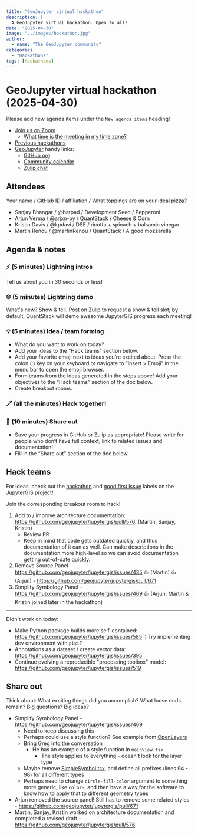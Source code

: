 ```yaml
---
title: "GeoJupyter virtual hackathon"
description: |
  A GeoJupyter virtual hackathon. Open to all!
date: "2025-04-30"
image: "../images/hackathon.jpg"
author:
  - name: "The GeoJupyter community"
categories:
  - "Hackathons"
tags: [hackathons]
---
```


# GeoJupyter virtual hackathon (2025-04-30)

Please add new agenda items under the `New agenda items` heading!

- [Join us on Zoom](https://berkeley.zoom.us/j/92451699568)
  - [What time is the meeting in my time zone?](https://dateful.com/convert/utc?t=3pm)
- [Previous hackathons](https://geojupyter.org/blog/#category=Hackathons)
- [GeoJupyter](https://geojupyter.org) handy links:
  - [GitHub org](https://github.com/geojupyter)
  - [Community calendar](https://geojupyter.org/calendar.html)
  - [Zulip chat](https://jupyter.zulipchat.com/#narrow/channel/471314-geojupyter)


## Attendees

Your name / GitHub ID / affiliation / What toppings are on your ideal pizza?

* Sanjay Bhangar / \@batpad / Development Seed / Pepperoni
* Arjun Verma / \@arjxn-py / QuantStack / Cheese & Corn
* Kristin Davis / \@kpdavi / DSE / ricotta + spinach + balsamic vinegar
* Martin Renou / \@martinRenou / QuantStack / A good mozzarella


## Agenda & notes

### ⚡ (5 minutes) Lightning intros

Tell us about you in 30 seconds or less!


### 🌐 (5 minutes) Lightning demo

What's new? Show & tell.
Post on Zulip to request a show & tell slot; by default, QuantStack will demo awesome
JupyterGIS progress each meeting!


### 💡 (5 minutes) Idea / team forming

* What do you want to work on today?
* Add your ideas to the “Hack teams” section below.
* Add your favorite emoji next to ideas you’re excited about. Press the colon (:) key on your keyboard or navigate to “Insert > Emoji” in the menu bar to open the emoji browser.
* Form teams from the ideas generated in the steps above! Add your objectives to the “Hack teams” section of the doc below.
* Create breakout rooms.


### 🪄 (all the minutes) Hack together!

### 💬 (10 minutes) Share out

* Save your progress in GitHub or Zulip as appropriate!
  Please write for people who don’t have full context; link to related issues and documentation!
* Fill in the “Share out” section of the doc below.


## Hack teams

For ideas, check out the [hackathon](https://github.com/geojupyter/jupytergis/labels/hackathon) and [good first issue](https://github.com/geojupyter/jupytergis/labels/good%20first%20issue) labels on the JupyterGIS project!

Join the corresponding breakout room to hack!

1. Add to / improve architecture documentation: https://github.com/geojupyter/jupytergis/pull/576. (Martin, Sanjay, Kristin)
    * Review PR
    * Keep in mind that code gets outdated quickly, and thus documentation of it can as well. Can make descriptions in the documentation more high-level so we can avoid documentation getting out-of-date quickly.
2. Remove Source Panel https://github.com/geojupyter/jupytergis/issues/435 :+1: (Martin) :+1: (Arjun) - https://github.com/geojupyter/jupytergis/pull/671
3. Simplify Symbology Panel - https://github.com/geojupyter/jupytergis/issues/469 :+1: (Arjun; Martin & Kristin joined later in the hackathon)


---
Didn't work on today:

* Make Python package builds more self-contained: https://github.com/geojupyter/jupytergis/issues/585
    i) Try implementing dev environment with `pixi`?
* Annotations as a dataset / create vector data: https://github.com/geojupyter/jupytergis/issues/395
* Continue evolving a reproducible "processing toolbox" model: https://github.com/geojupyter/jupytergis/issues/519



## Share out

Think about:
What exciting things did you accomplish?
What loose ends remain?
Big questions? Big ideas?

* Simplify Symbology Panel - https://github.com/geojupyter/jupytergis/issues/469
    * Need to keep discussing this
    * Perhaps could use a style function? See example from [OpenLayers](https://openlayers.org/en/latest/examples/geojson.html)
    * Bring Greg into the conversation
        * He has an example of a style function in `mainView.tsx`
            * The style applies to everything - doesn't look for the layer type
    * Maybe remove [SimpleSymbol.tsx](https://github.com/geojupyter/jupytergis/blob/2669fad2d0c088a9718a360b267586935a65f862/packages/base/src/dialogs/symbology/vector_layer/types/SimpleSymbol.tsx), and define all prefixes (lines 94 - 98) for all different types
    * Perhaps need to change `circle-fill-color` argument to something more generic, like `color-`, and then have a way for the software to know how to apply that to different geometry types
* Arjun removed the source panel! Still has to remove some related styles - https://github.com/geojupyter/jupytergis/pull/671
* Martin, Sanjay, Kristin worked on architecture documentation and completed a revised draft - https://github.com/geojupyter/jupytergis/pull/576
